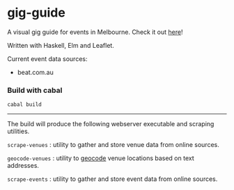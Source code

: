 # gig-guide
A visual gig guide for events in Melbourne. Check it out [here](https://aringeri.github.io/gig-guide/)!

Written with Haskell, Elm and Leaflet.

Current event data sources:
* beat.com.au

### Build with cabal
```
cabal build
```

---
The build will produce the following webserver executable and scraping utilities.

`scrape-venues` : utility to gather and store venue data from online sources.

`geocode-venues` : utility to [geocode](https://en.wikipedia.org/wiki/Geocoding) venue locations based on text addresses.

`scrape-events` : utility to gather and store event data from online sources.
